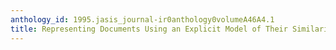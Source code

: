 ```yaml
---
anthology_id: 1995.jasis_journal-ir0anthology0volumeA46A4.1
title: Representing Documents Using an Explicit Model of Their Similarities
---
```

